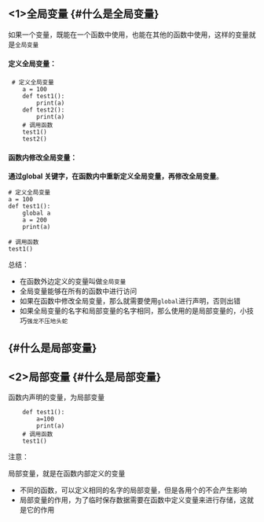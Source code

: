 ## &lt;1&gt;全局变量 {#什么是全局变量}

如果一个变量，既能在一个函数中使用，也能在其他的函数中使用，这样的变量就是`全局变量`

#### 定义全局变量：

```
 # 定义全局变量
    a = 100
    def test1():
        print(a)
    def test2():
        print(a)
    # 调用函数
    test1()
    test2()
```

#### 函数内修改全局变量：

**通过global 关键字，在函数内中重新定义全局变量，再修改全局变量**。

```
# 定义全局变量
a = 100
def test1():
    global a
    a = 200
    print(a)

# 调用函数
test1()
```

总结：

* 在函数外边定义的变量叫做`全局变量`
* 全局变量能够在所有的函数中进行访问
* 如果在函数中修改全局变量，那么就需要使用`global`进行声明，否则出错
* 如果全局变量的名字和局部变量的名字相同，那么使用的是局部变量的，小技巧`强龙不压地头蛇`

##  {#什么是局部变量}

## &lt;2&gt;局部变量 {#什么是局部变量}

函数内声明的变量，为局部变量

```
    def test1():
        a=100
        print(a)
    # 调用函数
    test1()
```

注意：

局部变量，就是在函数内部定义的变量

* 不同的函数，可以定义相同的名字的局部变量，但是各用个的不会产生影响
* 局部变量的作用，为了临时保存数据需要在函数中定义变量来进行存储，这就是它的作用



